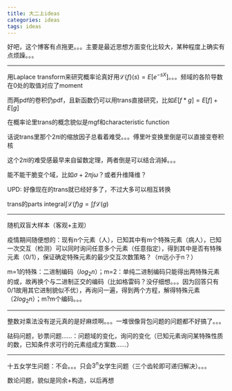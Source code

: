 ```yaml
---
title: 大二上ideas
categories: ideas
tags: ideas
---
```


好吧，这个博客有点拖更。。。主要是最近思想方面变化比较大，某种程度上确实有点烦躁。。。

---

用Laplace transform来研究概率论真好用$\mathcal{L}\{f\}(s)=E[e^{-sX}]$。。。频域的各阶导数在0处的取值对应了moment

而两pdf的卷积仍pdf，且新函数仍可以用trans直接研究，比如$E[f*g]=E[f]+E[g]$

在概率论里trans的概念貌似是mgf和characteristic function

话说trans里那个$2\pi i$的缩放因子总看着难受。。。傅里叶变换里倒是可以直接变卷积核

这个$2\pi i$的难受感最早来自留数定理，两者倒是可以结合消掉。。。

能不能干脆变个域，比如$\sigma+2\pi j\omega$？或者升维降维？

UPD: 好像现在的trans就已经好多了，不过大多可以相互转换

trans的parts integral$\int\mathcal{L}(f)g=\int f\mathcal{L}(g)$

---

随机双盲大样本（客观+主观）

疫情期间随便想的：现有n个元素（人），已知其中有m个特殊元素（病人），已知一次交互（检测）可以同时询问任意多个元素（任意指定），得到其中是否有特殊元素（0/1），保证确定特殊元素的最少交互次数策略？（m远小于n？）

m=1的特殊：二进制编码（$log_2n$）；m=2：单纯二进制编码只能得出两特殊元素的或，故再换个与二进制正交的编码（比如格雷码？没仔细想。。。因为回答只有0/1故用其它进制貌似不优），再询问一遍，得到两个方程，解得特殊元素（$2log_2n$）；m?m个编码。。。

---

整数对乘法没有逆元真的是好麻烦啊。。。一堆很像背包问题的问题都不好搞了。。。

砝码问题，钞票问题……：问题域的变化，询问的变化（已知元素询问某特殊性质的数，已知条件求可行的元素组成方案数……）

---

十五女学生问题：不会。。。只会$3^n$女学生问题（三个齿轮即可递归解决）。。。

数论问题，貌似是同余+构造，以后再想

